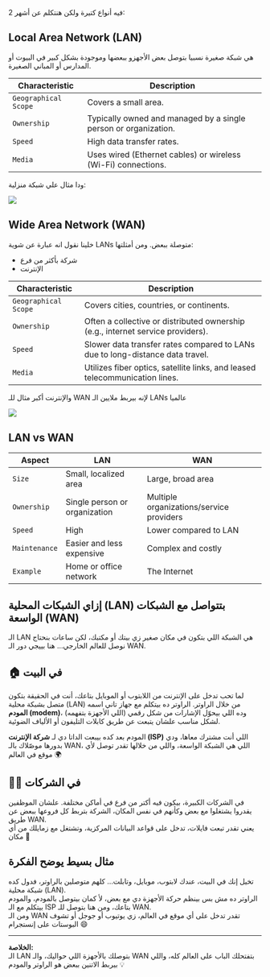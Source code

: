 فيه أنواع كتيرة ولكن هنتكلم عن أشهر 2:

## Local Area Network (LAN)

هي شبكة صغيرة نسبيا بتوصل بعض الأجهزو ببعضها وموجودة بشكل كبير في البيوت أو المدارس أو المباني الصغيرة.

| **Characteristic**   | **Description**                                                 |
| -------------------- | --------------------------------------------------------------- |
| `Geographical Scope` | Covers a small area.                                            |
| `Ownership`          | Typically owned and managed by a single person or organization. |
| `Speed`              | High data transfer rates.                                       |
| `Media`              | Uses wired (Ethernet cables) or wireless (Wi-Fi) connections.   |

ودا مثال علي شبكة منزلية:

![](https://academy.hackthebox.com/storage/modules/289/introduction/lan_1-1.png)

## Wide Area Network (WAN)

خلينا نقول انه عبارة عن شوية LANs متوصلة ببعض. ومن أمثلتها:
- شركة بأكثر من فرع
- الإنترنت

| **Characteristic**   | **Description**                                                                 |
| -------------------- | ------------------------------------------------------------------------------- |
| `Geographical Scope` | Covers cities, countries, or continents.                                        |
| `Ownership`          | Often a collective or distributed ownership (e.g., internet service providers). |
| `Speed`              | Slower data transfer rates compared to LANs due to long-distance data travel.   |
| `Media`              | Utilizes fiber optics, satellite links, and leased telecommunication lines.     |
والإنترنت أكبر مثال للـ WAN لإنه بيربط ملايين الـ LANs عالميا

![](https://academy.hackthebox.com/storage/modules/289/introduction/wan-2.png)

## LAN vs WAN
|Aspect|LAN|WAN|
|---|---|---|
|`Size`|Small, localized area|Large, broad area|
|`Ownership`|Single person or organization|Multiple organizations/service providers|
|`Speed`|High|Lower compared to LAN|
|`Maintenance`|Easier and less expensive|Complex and costly|
|`Example`|Home or office network|The Internet|

## إزاي الشبكات المحلية (LAN) بتتواصل مع الشبكات الواسعة (WAN)

الـ LAN هي الشبكة اللي بتكون في مكان صغير زي بيتك أو مكتبك، لكن ساعات بنحتاج نوصل للعالم الخارجي... هنا بييجي دور الـ WAN.

## 🏠 في البيت

لما تحب تدخل على الإنترنت من اللابتوب أو الموبايل بتاعك، أنت في الحقيقة بتكون متصل بشبكة محلية (LAN) من خلال الراوتر. الراوتر ده بيتكلم مع جهاز تاني اسمه **المودم (modem)**، وده اللي بيحوّل الإشارات من شكل رقمي (اللي الأجهزة بتفهمه) لشكل مناسب علشان يتبعت عن طريق كابلات التليفون أو الألياف الضوئية.

المودم بعد كده بيبعت الداتا دي لـ **شركة الإنترنت (ISP)** اللي أنت مشترك معاها، ودي بدورها موصّلاك بالـ WAN، اللي هي الشبكة الواسعة، واللي من خلالها تقدر توصل لأي موقع في العالم 🌍

## 👨‍💼 في الشركات

في الشركات الكبيرة، بيكون فيه أكتر من فرع في أماكن مختلفة. علشان الموظفين يقدروا يشتغلوا مع بعض وكأنهم في نفس المكان، الشركة بتربط كل فروعها ببعض عن طريق WAN.  
يعني تقدر تبعت فايلات، تدخل على قواعد البيانات المركزية، وتشتغل مع زمايلك من أي مكان 🔗

## مثال بسيط يوضح الفكرة

تخيل إنك في البيت، عندك لابتوب، موبايل، وتابلت... كلهم متوصلين بالراوتر، فدول كده شبكة محلية (LAN).  
الراوتر ده مش بس بينظم حركة الأجهزة دي مع بعض، لأ كمان بيتوصل بالمودم، والمودم بيتكلم مع الـ ISP بتاعك، ومن هنا بتوصل للـ WAN.  
ومن الـ WAN تقدر تدخل على أي موقع في العالم، زي يوتيوب أو جوجل أو تشوف البوستات على إنستجرام 😄

---

**الخلاصة:**  
الـ LAN بتوصلك بالأجهزة اللي حواليك، والـ WAN بتفتحلك الباب على العالم كله، واللي بيربط الاتنين ببعض هو الراوتر والمودم 💡
